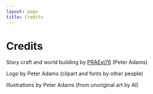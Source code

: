 ```yaml
---
layout: page
title: Credits
---
```


# Credits

Story craft and world building by [PRAEst76](https://escapism.fi/PRAEst76) (Peter Adams)

Logo by Peter Adams (clipart and fonts by other people) 

Illustrations by Peter Adams  (from unoriginal art by AI)
